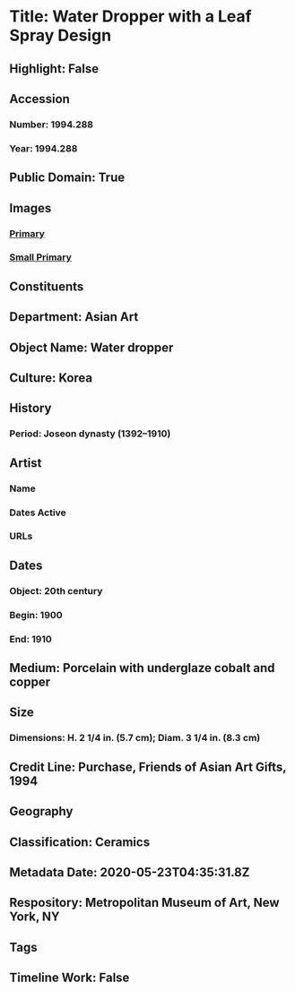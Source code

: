 # Title: Water Dropper with a Leaf Spray Design
## Highlight: False
## Accession
### Number: 1994.288
### Year: 1994.288
## Public Domain: True
## Images
### [Primary](https://images.metmuseum.org/CRDImages/as/original/1994_288.JPG)
### [Small Primary](https://images.metmuseum.org/CRDImages/as/web-large/1994_288.JPG)
## Constituents
## Department: Asian Art
## Object Name: Water dropper
## Culture: Korea
## History
### Period: Joseon dynasty (1392–1910)
## Artist
### Name
### Dates Active
### URLs
## Dates
### Object: 20th century
### Begin: 1900
### End: 1910
## Medium: Porcelain with underglaze cobalt and copper
## Size
### Dimensions: H. 2 1/4 in. (5.7 cm); Diam. 3 1/4 in. (8.3 cm)
## Credit Line: Purchase, Friends of Asian Art Gifts, 1994
## Geography
## Classification: Ceramics
## Metadata Date: 2020-05-23T04:35:31.8Z
## Respository: Metropolitan Museum of Art, New York, NY
## Tags
## Timeline Work: False